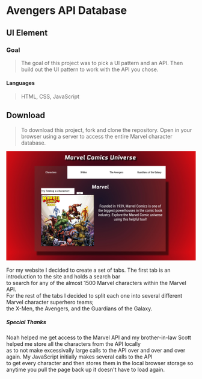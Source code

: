 # Avengers API Database

## UI Element
### **Goal**
>The goal of this project was to pick a UI pattern and an API. Then build out the UI pattern to work with the API you chose.


#### **Languages**
>HTML, CSS, JavaScript

## **Download**
>To download this project, fork and clone the repository. Open in your browser using a server to access the entire Marvel character database.

![img title](images/mysite1.jpg)  
  
For my website I decided to create a set of tabs. The first tab is an introduction to the site and holds a search bar  
to search for any of the almost 1500 Marvel characters within the Marvel API.  
For the rest of the tabs I decided to split each one into several different Marvel character superhero teams;  
the X-Men, the Avengers, and the Guardians of the Galaxy.  

##### Special Thanks
Noah helped me get access to the Marvel API and my brother-in-law Scott helped me store all the characters from the API locally  
as to not make excessivally large calls to the API over and over and over again. My JavaScript initially makes several calls to the API  
to get every character and then stores them in the local browser storage so anytime you pull the page back up it doesn't have to load again.
